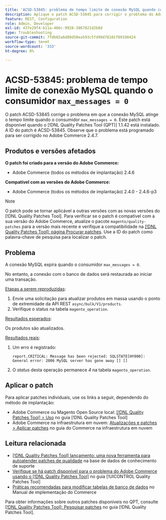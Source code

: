 ```yaml
---
title: 'ACSD-53845: problema de tempo limite de conexão MySQL quando consumidor max_messages = 0'
description: Aplique o patch ACSD-53845 para corrigir o problema do Adobe Commerce em que a conexão MySQL atinge o tempo limite quando o consumidor "max_messages = 0".
feature: REST, Configuration
role: Admin, Developer
exl-id: 437e29f4-b11a-466c-9928-3867821d2b8d
type: Troubleshooting
source-git-commit: 7fdb02a6d89d50ea593c5fd99d78101f89198424
workflow-type: tm+mt
source-wordcount: '333'
ht-degree: 0%

---
```


# ACSD-53845: problema de tempo limite de conexão MySQL quando o consumidor `max_messages = 0`

O patch ACSD-53845 corrige o problema em que a conexão MySQL atinge o tempo limite quando o consumidor `max_messages = 0`. Este patch está disponível quando o [!DNL Quality Patches Tool (QPT)] 1.1.42 está instalado. A ID do patch é ACSD-53845. Observe que o problema está programado para ser corrigido no Adobe Commerce 2.4.7.

## Produtos e versões afetados

**O patch foi criado para a versão do Adobe Commerce:**

* Adobe Commerce (todos os métodos de implantação) 2.4.6

**Compatível com as versões do Adobe Commerce:**

* Adobe Commerce (todos os métodos de implantação) 2.4.0 - 2.4.6-p3

>[!NOTE]
>
>O patch pode se tornar aplicável a outras versões com as novas versões do [!DNL Quality Patches Tool]. Para verificar se o patch é compatível com a sua versão do Adobe Commerce, atualize o pacote `magento/quality-patches` para a versão mais recente e verifique a compatibilidade na [[!DNL Quality Patches Tool]: página Procurar patches](https://experienceleague.adobe.com/tools/commerce-quality-patches/index.html). Use a ID do patch como palavra-chave de pesquisa para localizar o patch.

## Problema

A conexão MySQL expira quando o consumidor `max_messages = 0`.

No entanto, a conexão com o banco de dados será restaurada ao iniciar uma transação.

<u>Etapas a serem reproduzidas</u>:

1. Envie uma solicitação para atualizar produtos em massa usando o ponto de extremidade da API REST `async/bulk/V1/products`.
1. Verifique o status na tabela `magento_operation`.

<u>Resultados esperados</u>:

Os produtos são atualizados.

<u>Resultados reais</u>:

1. Um erro é registrado:

   ```
   report.CRITICAL: Message has been rejected: SQLSTATE[HY000]: General error: 2006 MySQL server has gone away [] []
   ```

1. O *status* desta operação permanece *4* na tabela `magento_operation`.

## Aplicar o patch

Para aplicar patches individuais, use os links a seguir, dependendo do método de implantação:

* Adobe Commerce ou Magento Open Source local: [[!DNL Quality Patches Tool] > Uso](/help/tools/quality-patches-tool/usage.md) no guia [!DNL Quality Patches Tool]
* Adobe Commerce na infraestrutura em nuvem: [Atualizações e patches > Aplicar patches](https://experienceleague.adobe.com/docs/commerce-cloud-service/user-guide/develop/upgrade/apply-patches.html) no guia do Commerce na infraestrutura em nuvem

## Leitura relacionada

* [[!DNL Quality Patches Tool] lançamento: uma nova ferramenta para autoatender patches de qualidade](https://experienceleague.adobe.com/en/docs/commerce-operations/tools/quality-patches-tool/quality-patches-tool-to-self-serve-quality-patches) na base de dados de conhecimento de suporte
* [Verifique se há patch disponível para o problema do Adobe Commerce usando o  [!DNL Quality Patches Tool]](/help/tools/quality-patches-tool/patches-available-in-qpt/check-patch-for-magento-issue-with-magento-quality-patches.md) no guia [!UICONTROL Quality Patches Tool]
* [Práticas recomendadas para modificar tabelas de banco de dados](https://experienceleague.adobe.com/en/docs/commerce-operations/implementation-playbook/best-practices/development/modifying-core-and-third-party-tables#why-adobe-recommends-avoiding-modifications) no Manual de implementação do Commerce

Para obter informações sobre outros patches disponíveis no QPT, consulte [[!DNL Quality Patches Tool]: Pesquisar patches](https://experienceleague.adobe.com/tools/commerce-quality-patches/index.html) no guia [!DNL Quality Patches Tool].
